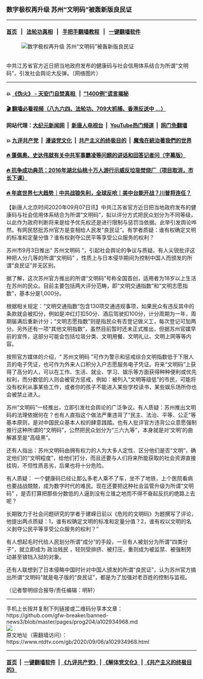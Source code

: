 ### 数字极权再升级 苏州“文明码”被轰新版良民证
------------------------

#### [首页](https://github.com/gfw-breaker/banned-news3/blob/master/README.md) &nbsp;&nbsp;|&nbsp;&nbsp; [法轮功真相](https://github.com/begood0513/basic/blob/master/README.md)  &nbsp;&nbsp;|&nbsp;&nbsp; [手把手翻墙教程](https://github.com/gfw-breaker/guides/wiki)  &nbsp;&nbsp;|&nbsp;&nbsp; [一键翻墙软件](https://github.com/gfw-breaker/nogfw/blob/master/README.md)  



<div><div class="featured_image">
 <figure>
  <img alt="数字极权再升级 苏州“文明码”被轰新版良民证" src="https://i.ntdtv.com/assets/uploads/2020/09/3b527736230a8908c5eded350e77f032-800x450.jpg"/>
 </figure><br/>
 <span class="caption">
  中共江苏省官方近日把当地政府发布的健康码与社会信用体系结合为所谓“文明码”，引发社会舆论大反弹。（网络图片）
 </span>
</div>
</div><hr/>

#### 💥 [《伪火》 - 天安门自焚真相 ](http://141.164.51.119:10000/videos/blog/weihuo.html)&nbsp; |&nbsp; [“1400例”谎言揭秘  ](http://141.164.51.119:10000/videos/blog/jiexi1400.html)

#### [ 🎬  翻墙必看视频（八九六四、法轮功、709大抓捕、香港反送中 ...）](https://github.com/gfw-breaker/links/blob/master/banned.md)

#### 网站代理：[大纪元新闻网](http://167.172.10.89:10080/gb/) &nbsp;|&nbsp; [新唐人电视台](http://167.172.10.89:8808/gb/)  &nbsp;|&nbsp; [YouTube热门频道](http://158.247.203.241/youtube.html) &nbsp;|&nbsp; [网门免翻墙](http://158.247.203.241:11000/show.aspx?name=ogHome)

#### 💥 [九评共产党](http://141.164.51.119:10000/videos/res/jiuping/)&nbsp; |&nbsp; [漫谈党文化](http://141.164.51.119:10000/videos/res/mtdwh/)&nbsp; |&nbsp; [共产主义的终极目的](http://141.164.51.119:10000/videos/res/zjmd/)&nbsp; |&nbsp; [魔鬼在統治著我們的世界](http://141.164.51.119:10000/videos/res/TheSpecter/)  

#### [ 🔥  蓬佩奥、史达伟就有关中共军事霸凌等问题的讲话和回答记者问（字幕版）](http://141.164.51.119:10000/videos/news/pompeo7.html)

#### [ 🔥  抗争成功典范：2016年湖北仙桃十万人游行示威反垃圾焚烧厂（项目取消，市长下课）](http://141.164.51.119:10000/videos/news/xiantao.html)

#### [ 🔥  年底世界七大趋势｜中共战狼失利，全球反呛｜美中台能开战？川普将连任？](http://141.164.51.119:10000/videos/news/tanghao02.html)

<div><div class="post_content" itemprop="articleBody">
 <p>
  【新唐人北京时间2020年09月07日讯】中共江苏省官方近日把当地政府发布的健康码与社会信用体系结合为所谓“文明码”，拟以评分方式把民众划分为不同等级，以此作为政府判断将来是给予优先权还是进行限制与惩罚当依据。此举引发舆论哗然。有网民怒批苏州官方是变相给人民发“良民证”。有学者质疑：谁有权确定文明的标准和定量分值？谁有权剥夺公民平等享受公众服务的权利？
 </p>
 <p>
  苏州市9月3日推出“
  <ok href="https://www.ntdtv.com/gb/苏州文明码.htm">
   苏州文明码
  </ok>
  ”，引起社会舆论的争议与质疑。有人尖锐批评这种把人分几等的所谓“文明码” ，性质上与日本侵华期间为控制中国人而颁发的所谓“良民证”并无区别。
 </p>
 <p>
  据了解，这次苏州官方推出的所谓“文明码”号称全国首创，适用者为18岁以上生活在苏州的民众。目前主要包括两大评分范畴，即“文明交通指数”和“文明志愿指数”，基本分是1,000分。
 </p>
 <p>
  根据相关规定：“文明交通指数”包含130项交通违规事项，如果民众有违反其中的条款就会被扣分，例如是冲红灯扣50分、酒后驾驶扣100分，计分周期为一年，周期届满后重新计分；“文明志愿指数”则是指民众有否登记做义工，每次登记可加两分。另外还有一项“其他文明指数”，虽然目前暂时还未正式推出，但据苏州官媒早前的宣传，这部分可能会包括垃圾分类、文明用餐、文明礼让、文明上网等等内容。
 </p>
 <p>
  按照官方媒体的介绍，“
  <ok href="https://www.ntdtv.com/gb/苏州文明码.htm">
   苏州文明码
  </ok>
  ”可作为警示和惩戒综合文明指数低于下限人员的电子凭证，也可作为外来人口积分入户志愿服务电子凭证。将来“文明码”上获得了高分的人，可以在工作、生活、就业、学习、娱乐等方面获得种种便利或优先权利，而分数低的人则会被官方惩戒，例如：被列入“文明等级低”的市民，可能将没有权利从事某些工作，或者你的孩子不能进入某些学校读书，某些娱乐场所你也会被禁止进入。
 </p>
 <p>
  苏州“文明码”一经推出，立即引发社会舆论的广泛争议。有人质疑：苏州推出文明码的法理依据何在？也有人直指这个做法严重违背了“民主、法治、平等、公正”等基本原则，是对中国民众基本人权的肆意践踏。也有人批评官方违背公众意愿强制推行这种所谓的“文明码”，公然把民众划分为“三六九等”，本身就是对‘文明’的曲解甚至是“高级黑”。
 </p>
 <p>
  还有人指出：苏州文明码由拥有权力的人为大多人定性、区分他们是否“文明”，确定他们的“文明程度”，给他们打分，而且还要与人们将来所能获取的社会资源直接挂钩，不但性质恶劣，后果也将十分危险。
 </p>
 <p>
  有人质疑： 一个健康码已经让那么多老人乘不了车，坐不了地铁，上个医院看病也要战战兢兢，成为数字时代的难民。现在还要把这种社会监管升级为所谓“文明码” ，是否打算把那些分数低的人逼到没有立锥之地而不得不奋起反抗的绝路上去呢？
 </p>
 <p>
  长期致力于社会问题研究的学者于建嵘日前以《危险的文明码》为题撰写了评论，他提出两点质疑：1，谁有权确定文明的标准和定量分值？2，谁有权以文明的名义剥夺公民平等享受公众服务的权利？”
 </p>
 <p>
  有人想起毛时代给人民划分所谓“成分”的手段，一旦有人被划分为所谓“四类分子”，就立即成为
  <ok href="https://www.ntdtv.com/gb/政治贱民.htm">
   政治贱民
  </ok>
  ，轻则受排挤、被打压，重则成为被监禁、被强制劳动甚至锒铛入狱的对象。
 </p>
 <p>
  还有人联想到了日本侵略中国时针对中国人颁发的所谓“良民证”，认为苏州官方搞出所谓“文明码”就是电子版的“良民证”，都是为了加强对老百姓的控制与监视。
 </p>
 <p>
  （记者黎明综合报导/责任编辑：明轩）
 </p>
 <div class="single_ad">
 </div>
</div>
</div>
<hr/>
手机上长按并复制下列链接或二维码分享本文章：<br/>
https://github.com/gfw-breaker/banned-news3/blob/master/pages/prog204/a102934968.md <br/>
<a href='https://github.com/gfw-breaker/banned-news3/blob/master/pages/prog204/a102934968.md'><img src='https://github.com/gfw-breaker/banned-news3/blob/master/pages/prog204/a102934968.md.png'/></a> <br/>
原文地址（需翻墙访问）：https://www.ntdtv.com/gb/2020/09/06/a102934968.html


------------------------
#### [首页](https://github.com/gfw-breaker/banned-news3/blob/master/README.md) &nbsp;|&nbsp; [一键翻墙软件](https://github.com/gfw-breaker/nogfw/blob/master/README.md) &nbsp;| [《九评共产党》](https://github.com/gfw-breaker/9ping.md/blob/master/README.md#九评之一评共产党是什么) | [《解体党文化》](https://github.com/gfw-breaker/jtdwh.md/blob/master/README.md) | [《共产主义的终极目的》](https://github.com/gfw-breaker/gczydzjmd.md/blob/master/README.md)


<img src='http://gfw-breaker.win/banned-news3/pages/prog204/a102934968.md' width='0px' height='0px'/>